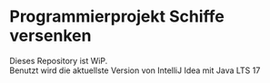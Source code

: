# Programmierprojekt Schiffe versenken
Dieses Repository ist WiP.    
Benutzt wird die aktuellste Version von IntelliJ Idea mit Java LTS 17
